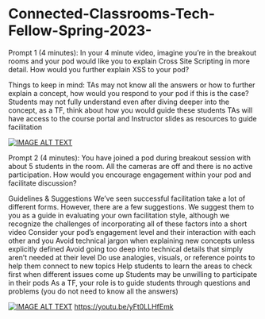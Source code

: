 # Connected-Classrooms-Tech-Fellow-Spring-2023-

Prompt 1 (4 minutes): 
In your 4 minute video, imagine you’re in the breakout rooms and your pod would like you to explain Cross Site Scripting in more detail. How would you further explain XSS to your pod? 

Things to keep in mind: 
TAs may not know all the answers or how to further explain a concept, how would you respond to your pod if this is the case? 
Students may not fully understand even after diving deeper into the concept, as a TF, think about how you would guide these students
TAs will have access to the course portal and Instructor slides as resources to guide facilitation

[![IMAGE ALT TEXT](http://img.youtube.com/vi/YOUTUBE_VIDEO_ID_HERE/0.jpg)](https://youtu.be/kg3NwgB3xPA "Prompt 1")

Prompt 2 (4 minutes):
You have joined a pod during breakout session with about 5 students in the room. All the cameras are off and there is no active participation. How would you encourage engagement within your pod and facilitate discussion?

Guidelines & Suggestions
We’ve seen successful facilitation take a lot of different forms. However, there are a few suggestions. We suggest them to you as a guide in evaluating your own facilitation style, although we recognize the challenges of incorporating all of these factors into a short video
Consider your pod’s engagement level and their interaction with each other and you
Avoid technical jargon when explaining new concepts unless explicitly defined
Avoid going too deep into technical details that simply aren’t needed at their level
Do use analogies, visuals, or reference points to help them connect to new topics
Help students to learn the areas to check first when different issues come up
Students may be unwilling to participate in their pods
As a TF, your role is to guide students through questions and problems (you do not need to know all the answers)

[![IMAGE ALT TEXT](http://img.youtube.com/vi/YOUTUBE_VIDEO_ID_HERE/1.jpg)](https://youtu.be/yFt0LLHfEmk "Prompt 2")
https://youtu.be/yFt0LLHfEmk
